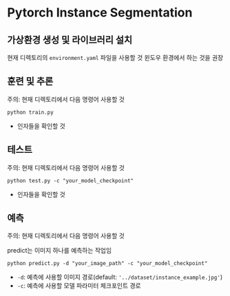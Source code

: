 # Pytorch Instance Segmentation

## 가상환경 생성 및 라이브러리 설치
현재 디렉토리의 `environment.yaml` 파일을 사용할 것
윈도우 환경에서 하는 것을 권장

## 훈련 및 추론
주의: 현재 디렉토리에서 다음 명령어 사용할 것
```shell
python train.py
```
- 인자들을 확인할 것

## 테스트
주의: 현재 디렉토리에서 다음 명령어 사용할 것
```shell
python test.py -c "your_model_checkpoint"
```
- 인자들을 확인할 것

## 예측
주의: 현재 디렉토리에서 다음 명령어 사용할 것

predict는 이미지 하나를 예측하는 작업임
```shell
python predict.py -d "your_image_path" -c "your_model_checkpoint"
```
- `-d`: 예측에 사용할 이미지 경로(default: `'../dataset/instance_example.jpg'`)
- `-c`: 예측에 사용할 모델 파라미터 체크포인트 경로